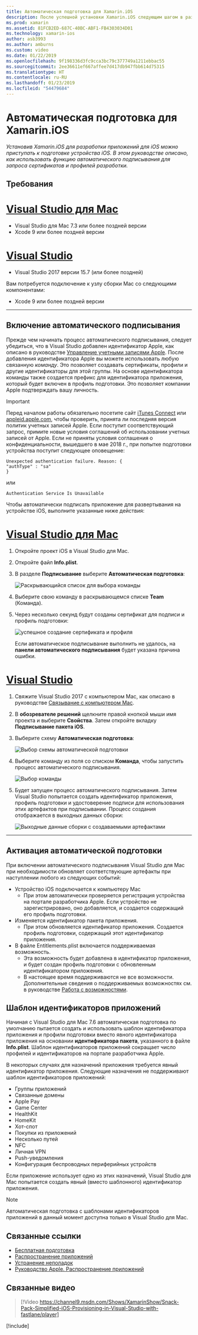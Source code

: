 ```yaml
---
title: Автоматическая подготовка для Xamarin.iOS
description: После успешной установки Xamarin.iOS следующим шагом в разработке приложений для iOS является подготовка устройства iOS. В этом руководстве описано, как использовать функцию автоматического подписывания для запроса сертификатов и профилей разработки.
ms.prod: xamarin
ms.assetid: 81FCB2ED-687C-40BC-ABF1-FB4303034D01
ms.technology: xamarin-ios
author: asb3993
ms.author: amburns
ms.custom: video
ms.date: 01/22/2019
ms.openlocfilehash: 9f198336d3fc9cca3bc79c377749a1211ebbac55
ms.sourcegitcommit: 2ee36611ef667affee7d417db947fbb614d75315
ms.translationtype: HT
ms.contentlocale: ru-RU
ms.lasthandoff: 01/23/2019
ms.locfileid: "54479684"
---
```

# <a name="automatic-provisioning-for-xamarinios"></a>Автоматическая подготовка для Xamarin.iOS

_Установив Xamarin.iOS для разработки приложений для iOS можно приступать к подготовке устройства iOS. В этом руководстве описано, как использовать функцию автоматического подписывания для запроса сертификатов и профилей разработки._

## <a name="requirements"></a>Требования

# <a name="visual-studio-for-mactabmacos"></a>[Visual Studio для Mac](#tab/macos)

- Visual Studio для Mac 7.3 или более поздней версии
- Xcode 9 или более поздней версии

# <a name="visual-studiotabwindows"></a>[Visual Studio](#tab/windows)

- Visual Studio 2017 версии 15.7 (или более поздней)

Вам потребуется подключение к узлу сборки Mac со следующими компонентами:

- Xcode 9 или более поздней версии

-----

## <a name="enabling-automatic-signing"></a>Включение автоматического подписывания

Прежде чем начинать процесс автоматического подписывания, следует убедиться, что в Visual Studio добавлен идентификатор Apple, как описано в руководстве [Управление учетными записями Apple](~/cross-platform/macios/apple-account-management.md). После добавления идентификатора Apple вы можете использовать любую связанную _команду_. Это позволяет создавать сертификаты, профили и другие идентификаторы для этой группы. На основе идентификатора команды также создается префикс для идентификатора приложения, который будет включен в профиль подготовки. Это позволяет компании Apple подтверждать вашу личность.

> [!IMPORTANT]
> Перед началом работы обязательно посетите сайт [iTunes Connect](https://itunesconnect.apple.com/) или [appleid.apple.com](https://appleid.apple.com), чтобы проверить, принята ли последняя версия политик учетных записей Apple. Если поступит соответствующий запрос, примите новые условия соглашений об использовании учетных записей от Apple. Если не приняты условия соглашения о конфиденциальности, вышедшего в мае 2018 г., при попытке подготовки устройства поступит следующее оповещение:
> ```
> Unexpected authentication failure. Reason: {
> "authType" : "sa"
> }
> ```
> или
> ```
> Authentication Service Is Unavailable
> ```

Чтобы автоматически подписать приложение для развертывания на устройстве iOS, выполните указанные ниже действия:

# <a name="visual-studio-for-mactabmacos"></a>[Visual Studio для Mac](#tab/macos)

1. Откройте проект iOS в Visual Studio для Mac.

2. Откройте файл **Info.plist**.

3. В разделе **Подписывание** выберите **Автоматическая подготовка**:

    ![Раскрывающийся список для выбора команды](automatic-provisioning-images/image2.png)

4. Выберите свою команду в раскрывающемся списке **Team** (Команда).

6. Через несколько секунд будут созданы сертификат для подписи и профиль подготовки:

    ![успешное создание сертификата и профиля](automatic-provisioning-images/image5.png)

    Если автоматическое подписывание выполнить не удалось, на **панели автоматического подписывания** будет указана причина ошибки.

# <a name="visual-studiotabwindows"></a>[Visual Studio](#tab/windows)

1. Свяжите Visual Studio 2017 с компьютером Mac, как описано в руководстве [Связывание с компьютером Mac](~/ios/get-started/installation/windows/connecting-to-mac/index.md).

2. В **обозревателе решений** щелкните правой кнопкой мыши имя проекта и выберите **Свойства**. Затем откройте вкладку **Подписывание пакета iOS**.

3. Выберите схему **Автоматическая подготовка**:

    ![Выбор схемы автоматической подготовки](automatic-provisioning-images/prov4.png)

4. Выберите команду из поля со списком **Команда**, чтобы запустить процесс автоматического подписывания.

    ![Выбор команды](automatic-provisioning-images/prov3.png)

4. Будет запущен процесс автоматического подписывания. Затем Visual Studio попытается создать идентификатор приложения, профиль подготовки и удостоверение подписи для использования этих артефактов при подписывании. Процесс создания отображается в выходных данных сборки:

    ![Выходные данные сборки с создаваемыми артефактами](automatic-provisioning-images/prov5.png)

-----

## <a name="triggering-automatic-provisioning"></a>Активация автоматической подготовки

При включении автоматического подписывания Visual Studio для Mac при необходимости обновляет соответствующие артефакты при наступлении любого из следующих событий:

* Устройство iOS подключается к компьютеру Mac
    - При этом автоматически проверяется регистрация устройства на портале разработчика Apple. Если устройство не зарегистрировано, оно добавляется, и создается содержащий его профиль подготовки.
* Изменяется идентификатор пакета приложения.
    - При этом обновляется идентификатор приложения. Создается профиль подготовки, содержащий этот идентификатор приложения.
* В файле Entitlements.plist включается поддерживаемая возможность.
    - Эта возможность будет добавлена в идентификатор приложения, и будет создан профиль подготовки с обновленным идентификатором приложения.
    - В настоящее время поддерживаются не все возможности. Дополнительные сведения о поддерживаемых возможностях см. в руководстве [Работа с возможностями](~/ios/deploy-test/provisioning/capabilities/index.md).

## <a name="wildcard-app-ids"></a>Шаблон идентификаторов приложений

Начиная с Visual Studio для Mac 7.6 автоматическая подготовка по умолчанию пытается создать и использовать шаблон идентификатора приложения и профили подготовки вместо явного идентификатора приложения на основании **идентификатора пакета**, указанного в файле **Info.plist**. Шаблон идентификаторов приложений сокращает число профилей и идентификаторов на портале разработчика Apple.

В некоторых случаях для назначений приложения требуется явный идентификатор приложения. Следующие назначения не поддерживают шаблон идентификаторов приложений:

- Группы приложений
- Связанные домены
- Apple Pay
- Game Center
- HealthKit
- HomeKit
- Хот-спот
- Покупки из приложений
- Несколько путей
- NFC
- Личная VPN
- Push-уведомления
- Конфигурация беспроводных периферийных устройств

Если приложение использует одно из этих назначений, Visual Studio для Mac попытается создать явный (вместо шаблонного) идентификатор приложения.

> [!NOTE]
> Автоматическая подготовка с шаблонами идентификаторов приложений в данный момент доступна только в Visual Studio для Mac.

## <a name="related-links"></a>Связанные ссылки

- [Бесплатная подготовка](~/ios/get-started/installation/device-provisioning/free-provisioning.md)
- [Распространение приложений](~/ios/deploy-test/app-distribution/index.md)
- [Устранение неполадок](~/ios/deploy-test/troubleshooting.md)
- [Руководство Apple. Распространение приложений](https://developer.apple.com/library/ios/documentation/IDEs/Conceptual/AppDistributionGuide/Introduction/Introduction.html)

## <a name="related-video"></a>Связанные видео

> [!Video https://channel9.msdn.com/Shows/XamarinShow/Snack-Pack-Simplified-iOS-Provisioning-in-Visual-Studio-with-fastlane/player]

[!include[](~/essentials/includes/xamarin-show-essentials.md)]
